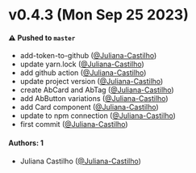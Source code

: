 # v0.4.3 (Mon Sep 25 2023)

#### ⚠️ Pushed to `master`

- add-token-to-github ([@Juliana-Castilho](https://github.com/Juliana-Castilho))
- update yarn.lock ([@Juliana-Castilho](https://github.com/Juliana-Castilho))
- add github action ([@Juliana-Castilho](https://github.com/Juliana-Castilho))
- update project version ([@Juliana-Castilho](https://github.com/Juliana-Castilho))
- create AbCard and AbTag ([@Juliana-Castilho](https://github.com/Juliana-Castilho))
- add AbButton variations ([@Juliana-Castilho](https://github.com/Juliana-Castilho))
- add Card component ([@Juliana-Castilho](https://github.com/Juliana-Castilho))
- update to npm connection ([@Juliana-Castilho](https://github.com/Juliana-Castilho))
- first commit ([@Juliana-Castilho](https://github.com/Juliana-Castilho))

#### Authors: 1

- Juliana Castilho ([@Juliana-Castilho](https://github.com/Juliana-Castilho))
